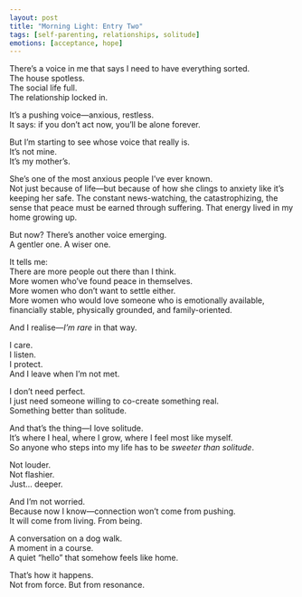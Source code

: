 ```yaml
---
layout: post
title: "Morning Light: Entry Two"
tags: [self-parenting, relationships, solitude]
emotions: [acceptance, hope]
---
```


There’s a voice in me that says I need to have everything sorted.  
The house spotless.  
The social life full.  
The relationship locked in.

It’s a pushing voice—anxious, restless.  
It says: if you don’t act now, you’ll be alone forever.

But I’m starting to see whose voice that really is.  
It’s not mine.  
It’s my mother’s.

She’s one of the most anxious people I’ve ever known.  
Not just because of life—but because of how she clings to anxiety like it’s keeping her safe. The constant news-watching, the catastrophizing, the sense that peace must be earned through suffering. That energy lived in my home growing up.

But now? There’s another voice emerging.  
A gentler one. A wiser one.

It tells me:  
There are more people out there than I think.  
More women who’ve found peace in themselves.  
More women who don’t want to settle either.  
More women who would love someone who is emotionally available, financially stable, physically grounded, and family-oriented.

And I realise—*I’m rare* in that way.

I care.  
I listen.  
I protect.  
And I leave when I’m not met.

I don’t need perfect.  
I just need someone willing to co-create something real.  
Something better than solitude.

And that’s the thing—I love solitude.  
It’s where I heal, where I grow, where I feel most like myself.  
So anyone who steps into my life has to be *sweeter than solitude*.

Not louder.  
Not flashier.  
Just... deeper.

And I’m not worried.  
Because now I know—connection won’t come from pushing.  
It will come from living. From being.

A conversation on a dog walk.  
A moment in a course.  
A quiet “hello” that somehow feels like home.

That’s how it happens.  
Not from force. But from resonance.